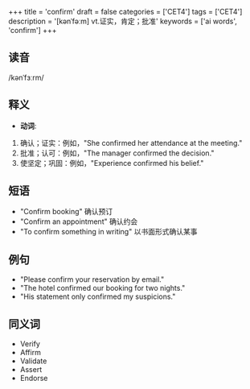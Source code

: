 +++
title = 'confirm'
draft = false
categories = ['CET4']
tags = ['CET4']
description = '[kənˈfəːm] vt.证实，肯定；批准'
keywords = ['ai words', 'confirm']
+++

## 读音
/kənˈfɜːrm/

## 释义
- **动词**:
1. 确认；证实：例如，"She confirmed her attendance at the meeting."
2. 批准；认可：例如，"The manager confirmed the decision."
3. 使坚定；巩固：例如，"Experience confirmed his belief."

## 短语
- "Confirm booking" 确认预订
- "Confirm an appointment" 确认约会
- "To confirm something in writing" 以书面形式确认某事

## 例句
- "Please confirm your reservation by email."
- "The hotel confirmed our booking for two nights."
- "His statement only confirmed my suspicions."

## 同义词
- Verify
- Affirm
- Validate
- Assert
- Endorse
